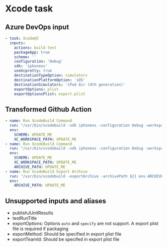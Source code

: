 # Xcode task

## Azure DevOps input

```yaml
- task: Xcode@5
  inputs:
    actions: build test
    packageApp: true
    scheme: ''
    configuration: 'Debug'
    sdk: 'iphoneos'
    useXcpretty: true
    destinationTypeOption: simulators
    destinationPlatformOption: 'iOS'
    destinationSimulators: 'iPad Air (4th generation)'
    exportOptions: plist
    exportOptionsPlist: export.plist

```

## Transformed Github Action

```yaml
- name: Run XcodeBuild Command
  run: "/usr/bin/xcodebuild -sdk iphoneos -configuration Debug -workspace ${{ env.XC_WORKSPACE_PATH }} -scheme ${{ env.SCHEME }} -destination platform='iOS Simulator',name='iPad Air (4th generation)' build testCODE_SIGNING_ALLOWED=NO | xcpretty -r junit --no-color"
  env:
    SCHEME: UPDATE_ME
    XC_WORKSPACE_PATH: UPDATE_ME
- name: Run XcodeBuild Command
  run: "/usr/bin/xcodebuild -sdk iphoneos -configuration Debug -workspace ${{ env.XC_WORKSPACE_PATH }} -scheme ${{ env.SCHEME }} archive -archivePath ${{ env.ARCHIVE_PATH }} CODE_SIGNING_ALLOWED=NO | xcpretty--no-color"
  env:
    SCHEME: UPDATE_ME
    XC_WORKSPACE_PATH: UPDATE_ME
    ARCHIVE_PATH: UPDATE_ME
- name: Run XcodeBuild Export Archive
  run: "/usr/bin/xcodebuild -exportArchive -archivePath ${{ env.ARCHIVE_PATH }} -exportPath output/iphoneos/Debug -exportOptionsPlist export.plist | xcpretty --no-color"
  env:
    ARCHIVE_PATH: UPDATE_ME
```

## Unsupported inputs and aliases
- publishJUnitResults
- testRunTitle
- exportOptions: Options `auto` and `specify` are not support. A export plist file is required if packaging
- exportMethod: Should be specified in export plist file
- exportTeamId: Should be specifed in export plist file
